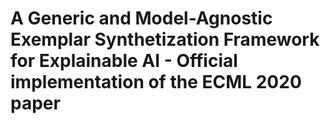 # A Generic and Model-Agnostic Exemplar Synthetization Framework for Explainable AI - Official implementation of the ECML 2020 paper
